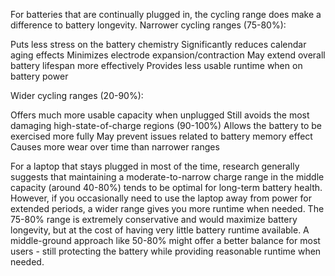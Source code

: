 For batteries that are continually plugged in, the cycling range does make a difference to battery longevity. Narrower cycling ranges (75-80%):

Puts less stress on the battery chemistry
Significantly reduces calendar aging effects
Minimizes electrode expansion/contraction
May extend overall battery lifespan more effectively
Provides less usable runtime when on battery power

Wider cycling ranges (20-90%):

Offers much more usable capacity when unplugged
Still avoids the most damaging high-state-of-charge regions (90-100%)
Allows the battery to be exercised more fully
May prevent issues related to battery memory effect
Causes more wear over time than narrower ranges

For a laptop that stays plugged in most of the time, research generally suggests that maintaining a moderate-to-narrow charge range in the middle capacity (around 40-80%) tends to be optimal for long-term battery health. However, if you occasionally need to use the laptop away from power for extended periods, a wider range gives you more runtime when needed.
The 75-80% range is extremely conservative and would maximize battery longevity, but at the cost of having very little battery runtime available. A middle-ground approach like 50-80% might offer a better balance for most users - still protecting the battery while providing reasonable runtime when needed.